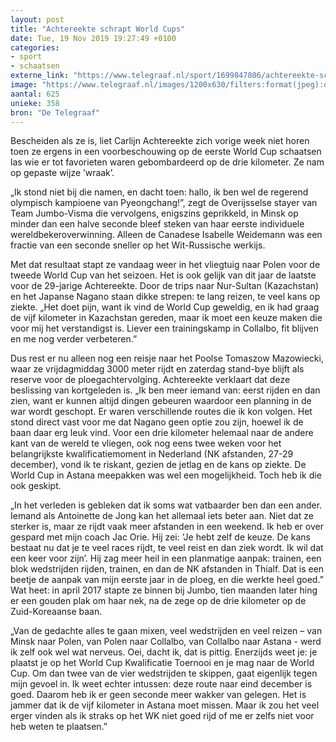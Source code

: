 ```yaml
---
layout: post
title: "Achtereekte schrapt World Cups"
date: Tue, 19 Nov 2019 19:27:49 +0100
categories: 
- sport 
- schaatsen 
externe_link: "https://www.telegraaf.nl/sport/1699847806/achtereekte-schrapt-world-cups"
image: "https://www.telegraaf.nl/images/1200x630/filters:format(jpeg):quality(80)/cdn-kiosk-api.telegraaf.nl/cce36358-0b01-11ea-ac11-02d1dbdc35d1.jpg"
aantal: 625
unieke: 358
bron: "De Telegraaf"
---
```


<p class="intro">Bescheiden als ze is, liet Carlijn Achtereekte zich vorige week niet horen toen ze ergens in een voorbeschouwing op de eerste World Cup schaatsen las wie er tot favorieten waren gebombardeerd op de drie kilometer. Ze nam op gepaste wijze ’wraak’.</p> <p>„Ik stond niet bij die namen, en dacht toen: hallo, ik ben wel de regerend olympisch kampioene van Pyeongchang!”, zegt de Overijsselse stayer van Team Jumbo-Visma die vervolgens, enigszins geprikkeld, in Minsk op minder dan een halve seconde bleef steken van haar eerste individuele wereldbekeroverwinning. Alleen de Canadese Isabelle Weidemann was een fractie van een seconde sneller op het Wit-Russische werkijs.</p><p>Met dat resultaat stapt ze vandaag weer in het vliegtuig naar Polen voor de tweede World Cup van het seizoen. Het is ook gelijk van dit jaar de laatste voor de 29-jarige Achtereekte. Door de trips naar Nur-Sultan (Kazachstan) en het Japanse Nagano staan dikke strepen: te lang reizen, te veel kans op ziekte. „Het doet pijn, want ik vind de World Cup geweldig, en ik had graag de vijf kilometer in Kazachstan gereden, maar ik moet een keuze maken die voor mij het verstandigst is. Liever een trainingskamp in Collalbo, fit blijven en me nog verder verbeteren.”</p><p>Dus rest er nu alleen nog een reisje naar het Poolse Tomaszow Mazowiecki, waar ze vrijdagmiddag 3000 meter rijdt en zaterdag stand-bye blijft als reserve voor de ploegachtervolging. Achtereekte verklaart dat deze beslissing van kortgeleden is. „Ik ben meer iemand van: eerst rijden en dan zien, want er kunnen altijd dingen gebeuren waardoor een planning in de war wordt geschopt. Er waren verschillende routes die ik kon volgen. Het stond direct vast voor me dat Nagano geen optie zou zijn, hoewel ik de baan daar erg leuk vind. Voor een drie kilometer helemaal naar de andere kant van de wereld te vliegen, ook nog eens twee weken voor het belangrijkste kwalificatiemoment in Nederland (NK afstanden, 27-29 december), vond ik te riskant, gezien de jetlag en de kans op ziekte. De World Cup in Astana meepakken was wel een mogelijkheid. Toch heb ik die ook geskipt.</p><p>„In het verleden is gebleken dat ik soms wat vatbaarder ben dan een ander. Iemand als Antoinette de Jong kan het allemaal iets beter aan. Niet dat ze sterker is, maar ze rijdt vaak meer afstanden in een weekend. Ik heb er over gespard met mijn coach Jac Orie. Hij zei: ’Je hebt zelf de keuze. De kans bestaat nu dat je te veel races rijdt, te veel reist en dan ziek wordt. Ik wil dat een keer voor zijn’. Hij zag meer heil in een planmatige aanpak: trainen, een blok wedstrijden rijden, trainen, en dan de NK afstanden in Thialf. Dat is een beetje de aanpak van mijn eerste jaar in de ploeg, en die werkte heel goed.” Wat heet: in april 2017 stapte ze binnen bij Jumbo, tien maanden later hing er een gouden plak om haar nek, na de zege op de drie kilometer op de Zuid-Koreaanse baan.</p><p>„Van de gedachte alles te gaan mixen, veel wedstrijden en veel reizen – van Minsk naar Polen, van Polen naar Collalbo, van Collalbo naar Astana - werd ik zelf ook wel wat nerveus. Oei, dacht ik, dat is pittig. Enerzijds weet je: je plaatst je op het World Cup Kwalificatie Toernooi en je mag naar de World Cup. Om dan twee van de vier wedstrijden te skippen, gaat eigenlijk tegen mijn gevoel in. Ik weet echter intussen: deze route naar eind december is goed. Daarom heb ik er geen seconde meer wakker van gelegen. Het is jammer dat ik de vijf kilometer in Astana moet missen. Maar ik zou het veel erger vinden als ik straks op het WK niet goed rijd of me er zelfs niet voor heb weten te plaatsen.”</p>
